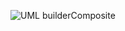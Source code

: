 ![UML builderComposite](https://github.com/HONGYU0802/examen-S2/blob/master/workspace/reviser/res/Commande.png) 
